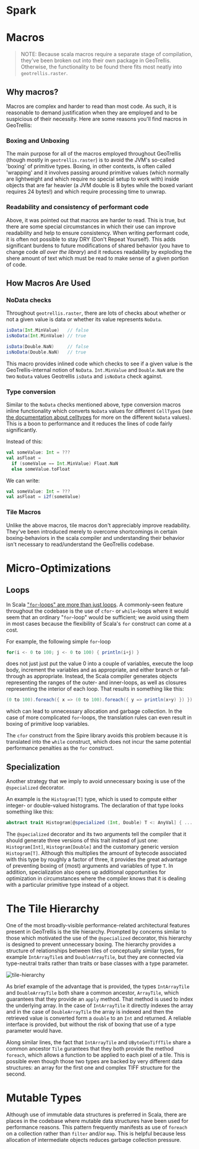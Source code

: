 # Spark #

# Macros #

> NOTE: Because scala macros require a separate stage of compilation, they've
> been broken out into their own package in GeoTrellis. Otherwise, the
> functionality to be found there fits most neatly into
> `geotrellis.raster`.

## Why macros? ##

Macros are complex and harder to read than most code. As such, it is
reasonable to demand justification when they are employed and to be
suspicious of their necessity. Here are some reasons you'll find macros
in GeoTrellis:

### Boxing and Unboxing ###

The main purpose for all of the macros employed throughout GeoTrellis
(though mostly in `geotrellis.raster`) is to avoid the JVM's so-called
'boxing' of primitive types. Boxing, in other contexts, is often called
'wrapping' and it involves passing around primitive values (which
normally are lightweight and which require no special setup to work
with) inside objects that are far heavier (a JVM double is 8 bytes while
the boxed variant requires 24 bytes!) and which require processing time
to unwrap.  

### Readability and consistency of performant code ###

Above, it was pointed out that macros are harder to read. This is true,
but there are some special circumstances in which their use can improve
readability and help to ensure consistency. When writing performant
code, it is often not possible to stay DRY (Don't Repeat Yourself). This
adds significant burdens to future modifications of shared behavior (you
have to change code *all over the library*) and it reduces readability
by exploding the shere amount of text which must be read to make sense
of a given portion of code.  


## How Macros Are Used ##

### NoData checks ###

Throughout `geotrellis.raster`, there are lots of checks about whether
or not a given value is data or whether its value represents `NoData`.  

```scala
isData(Int.MinValue)   // false
isNoData(Int.MinValue) // true

isData(Double.NaN)     // false
isNoData(Double.NaN)   // true
```

This macro provides inlined code which checks to see if a given value is
the GeoTrellis-internal notion of `NoData`. `Int.MinValue` and
`Double.NaN` are the two `NoData` values Geotrellis `isData` and
`isNoData` check against.  


### Type conversion ###

Similar to the `NoData` checks mentioned above, type conversion macros
inline functionality which converts `NoData` values for different
`CellType`s (see [the documentation about
celltypes](../raster/celltype.md) for more on the different `NoData`
values). This is a boon to performance and it reduces the lines of code
fairly significantly.  

Instead of this:

```scala
val someValue: Int = ???
val asFloat =
  if (someValue == Int.MinValue) Float.NaN
  else someValue.toFloat
```

We can write:
```scala
val someValue: Int = ???
val asFloat = i2f(someValue)
```

### Tile Macros ###

Unlike the above macros, tile macros don't appreciably improve
readability. They've been introduced merely to overcome shortcomings in
certain boxing-behaviors in the scala compiler and understanding their
behavior isn't necessary to read/understand the GeoTrellis codebase.

# Micro-Optimizations #

## Loops ##

In Scala ["`for`-loops" are more than just loops](http://docs.scala-lang.org/tutorials/FAQ/yield.html).
A commonly-seen feature throughout the codebase is the use of `cfor`- or `while`-loops where it would seem that an ordinary "`for`-loop" would be sufficient;
we avoid using them in most cases because the flexibility of Scala's `for` construct can come at a cost.

For example, the following simple `for`-loop

```scala
for(i <- 0 to 100; j <- 0 to 100) { println(i+j) }
```

does not just just put the value 0 into a couple of variables, execute the loop body, increment the variables and as appropriate, and either branch or fall-through as appropriate.
Instead, the Scala compiler generates objects representing the ranges of the outer- and inner-loops, as well as closures representing the interior of each loop.
That results in something like this:

```scala
(0 to 100).foreach({ x => (0 to 100).foreach({ y => println(x+y) }) })
```

which can lead to unnecessary allocation and garbage collection.
In the case of more complicated `for`-loops, the translation rules can even result in boxing of primitive loop variables.

The `cfor` construct from the Spire library avoids this problem because it is translated into the `while` construct,
which does not incur the same potential performance penalties as the `for` construct.

## Specialization ##

Another strategy that we imply to avoid unnecessary boxing is use of the `@specialized` decorator.

An example is the `Histogram[T]` type, which is used to compute either integer- or double-valued histograms.
The declaration of that type looks something like this:

```scala
abstract trait Histogram[@specialized (Int, Double) T <: AnyVal] { ... }
```

The `@specialized` decorator and its two arguments tell the compiler that it should generate three versions of this trait instead of just one:
`Histogram[Int]`, `Histogram[Double]` and the customary generic version `Histogram[T]`.
Although this multiplies the amount of bytecode associated with this type by roughly a factor of three,
it provides the great advantage of preventing boxing of (most) arguments and variables of type `T`.
In addition, specialization also opens up additional opportunities for optimization in circumstances where the compiler knows that it is dealing with a particular primitive type instead of a object.

# The Tile Hierarchy #

One of the most broadly-visible performance-related architectural features present in GeoTrellis is the tile hierarchy.
Prompted by concerns similar to those which motivated the use of the `@specialized` decorator, this hierarchy is designed to prevent unnecessary boxing.
The hierarchy provides a structure of relationships between tiles of conceptually similar types, for example `IntArrayTile`s and `DoubleArrayTile`,
but they are connected via type-neutral traits rather than traits or base classes with a type parameter.

![tile-hierarchy](https://cloud.githubusercontent.com/assets/229679/19823499/b370d568-9d1d-11e6-8112-4f30f98f0763.png)

As brief example of the advantage that is provided, the types `IntArrayTile` and `DoubleArrayTile` both share a common ancestor, `ArrayTile`, which guarantees that they provide an `apply` method.
That method is used to index the underlying array.
In the case of `IntArrayTile` it directly indexes the array and in the case of `DoubleArrayTile` the array is indexed and then the retrieved value is converted form a `double` to an `Int` and returned.
A reliable interface is provided, but without the risk of boxing that use of a type parameter would have.

Along similar lines, the fact that `IntArrayTile` and `UByteGeoTiffTile` share a common ancestor `Tile` gurantees that they both provide the method `foreach`, which allows a function to be applied to each pixel of a tile.
This is possible even though those two types are backed by very different data structures: an array for the first one and complex TIFF structure for the second.

# Mutable Types #

Although use of immutable data structures is preferred in Scala, there are places in the codebase where mutable data structures have been used for performance reasons.
This pattern frequently manifests as use of `foreach` on a collection rather than `filter` and/or `map`.
This is helpful because less allocation of intermediate objects reduces garbage collection pressure.
